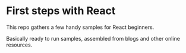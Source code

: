 # First steps with React    

This repo gathers a few handy samples for React beginners.

Basically ready to run samples, assembled from blogs and other online resources.

